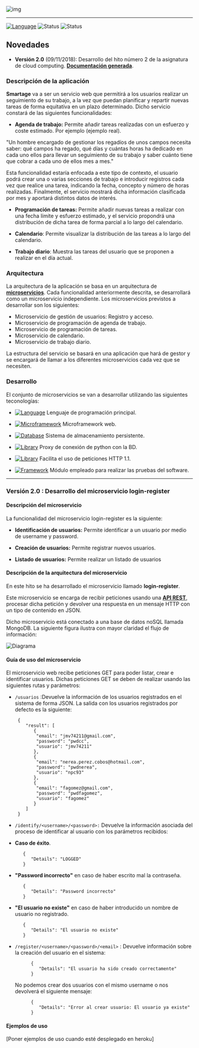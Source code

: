 

![img](https://raw.githubusercontent.com/jmv74211/Proyecto-cloud-computing/master/images/logoPrincipal.png)

---

[![Language](https://img.shields.io/badge/Language-Python-blue.svg)](https://www.python.org/)
![Status](https://img.shields.io/badge/Status-building-red.svg)
![Status](https://img.shields.io/badge/Status-documenting-orange.svg)

## Novedades
 - **Versión 2.0** (09/11/2018): Desarrollo del hito número 2 de la asignatura de cloud computing. **[Documentación generada]()**.

### Descripción de la aplicación

**Smartage** va a ser un servicio web que permitirá a los usuarios realizar un seguimiento de su trabajo, a la vez que puedan planificar y repartir nuevas tareas de forma equitativa en un plazo determinado. Dicho servicio constará de las siguientes funcionalidades:

- **Agenda de trabajo:** Permite añadir tareas realizadas con un esfuerzo y coste estimado. Por ejemplo (ejemplo real).

 "Un hombre encargado de gestionar los regadíos de unos campos necesita saber: qué campos ha regado, qué días y cuántas horas ha dedicado en cada uno ellos para llevar un seguimiento de su trabajo y saber cuánto tiene que cobrar a cada uno de ellos mes a mes."

 Esta funcionalidad estaría enfocada a este tipo de contexto, el usuario podrá crear una o varias secciones de trabajo e introducir registros cada vez que realice una tarea, indicando la fecha, concepto y número de horas realizadas. Finalmente, el servicio mostrará dicha información clasificada por mes y aportará distintos datos de interés.


- **Programación de tareas:** Permite añadir nuevas tareas a realizar con una fecha límite y esfuerzo estimado, y el servicio propondrá una distribución de dicha tarea de forma parcial a lo largo del calendario.

- **Calendario**: Permite visualizar la distribución de las tareas a lo largo del calendario.

- **Trabajo diario**: Muestra las tareas del usuario que se proponen a realizar en el día actual.

### Arquitectura

La arquitectura de la aplicación se basa en un arquitectura de **[microservicios](https://openwebinars.net/blog/microservicios-que-son/)**. Cada funcionalidad anteriormente descrita, se desarrollará como un microservicio independiente. Los microservicios previstos a desarrollar son los siguientes:
- Microservicio de gestión de usuarios: Registro y acceso.
- Microservicio de programación de agenda de trabajo.
- Microservicio de programación de tareas.
- Microservicio de calendario.
- Microservicio de trabajo diario.

La estructura del servicio se basará en una aplicación que hará de gestor y se encargará de llamar a los diferentes microservicios cada vez que se necesiten.


### Desarrollo
El conjunto de microservicios se van a desarrollar utilizando las siguientes teconologías:

- [![Language](https://img.shields.io/badge/Language-Python-blue.svg)](https://www.python.org/) Lenguaje de programación principal.

- [![Microframework](https://img.shields.io/badge/Microframework-Flask-brown.svg)](http://flask.pocoo.org/) Microframework web.

-  [![Database](https://img.shields.io/badge/Database-MongoDB-green.svg)](https://www.mongodb.com/es) Sistema de almacenamiento persistente.

- [![Library](https://img.shields.io/badge/Library-MongoAlchemy-yellow.svg)](https://pythonhosted.org/Flask-MongoAlchemy/) Proxy de conexión de python con la BD.

-  [![Library](https://img.shields.io/badge/Library-Requests-yellow.svg)](http://docs.python-requests.org/en/master/) Facilita el uso de peticiones HTTP 1.1.

-  [![Framework](https://img.shields.io/badge/Framework-Unittest-purple.svg)](https://docs.python.org/3/library/unittest.html) Módulo empleado para realizar las pruebas del software.

---

### Versión 2.0 : Desarrollo del microservicio login-register

#### Descripción del microservicio

La funcionalidad del microservicio login-register es la siguiente:

 - **Identificación de usuarios:** Permite identificar a un usuario por medio de username y password.

 - **Creación de usuarios:** Permite registrar nuevos usuarios.

 - **Listado de usuarios:** Permite realizar un listado de usuarios

#### Descripción de la arquitectura del microservicio

En este hito se ha desarrollado el microservicio llamado **login-register**.

Este microservicio se encarga de recibir peticiones usando una **[API REST](https://www.mulesoft.com/resources/api/restful-api)**, procesar dicha petición y devolver una respuesta en un mensaje HTTP con un tipo de contenido en JSON.

Dicho microservicio está conectado a una base de datos noSQL llamada MongoDB. La siguiente figura ilustra con mayor claridad el flujo de información:  

![Diagrama](https://raw.githubusercontent.com/jmv74211/Proyecto-cloud-computing/master/images/diagrama_estado_hito2.jpg)

#### Guía de uso del microservicio

 El microservicio web recibe peticiones GET para poder listar, crear e identificar usuarios. Dichas peticiones GET se deben de realizar usando las siguientes rutas y parámetros:

  - `/usuarios` :Devuelve la información de los usuarios registrados en el sistema de forma JSON. La salida con los usuarios registrados por defecto es la siguiente:
  
         {
            "result": [
               {
                "email": "jmv74211@gmail.com",
                "password": "pwdcc",
                "usuario": "jmv74211"
               },
               {
                "email": "nerea.perez.cobos@hotmail.com",
                "password": "pwdnerea",
                "usuario": "npc93"
               },
               {
                "email": "fagomez@gmail.com",
                "password": "pwdfagomez",
                "usuario": "fagomez"
               }
            ]
         }


  - `/identify/<username>/<password>:` Devuelve la información asociada del proceso de identificar al usuario con los parámetros recibidos:

   - **Caso de éxito**.

            {
               "Details": "LOGGED"
            }

   - **"Password incorrecto"** en caso de haber escrito mal la contraseña.

            {
               "Details": "Password incorrecto"
            }

   - **"El usuario no existe"** en caso de haber introducido un nombre de usuario no registrado.

            {
               "Details": "El usuario no existe"
            }


- `/register/<username>/<password>/<email>` : Devuelve información sobre la creación del usuario en el sistema:

            {
               "Details": "El usuario ha sido creado correctamente"
            }

   No podemos crear dos usuarios con el mismo username o nos devolverá el siguiente mensaje:

            {
               "Details": "Error al crear usuario: El usuario ya existe"
            }

#### Ejemplos de uso

[Poner ejemplos de uso cuando esté desplegado en heroku]
